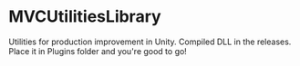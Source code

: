 # MVCUtilitiesLibrary
Utilities for production improvement in Unity. Compiled DLL in the releases. Place it in Plugins folder and you're good to go!
